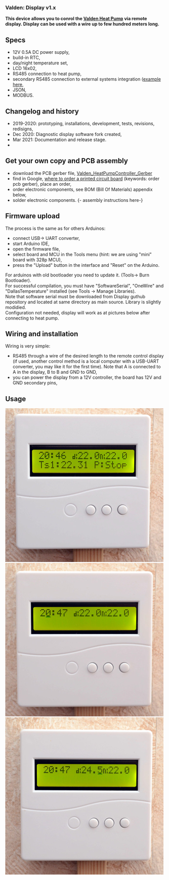 ### Valden: Display v1.x
<b>  This device allows you to conrol the [Valden Heat Pump](https://github.com/openhp/HeatPumpController/) via remote display. Display can be used with a wire up to few hundred meters long.</b>

## Specs
- 12V 0.5A DC power supply, 
- build-in RTC,
- day/night temperature set,
- LCD 16x02,
- RS485 connection to heat pump,
- secondary RS485 connection to external systems integration ([example here](https://github.com/openhp/HP-integration-example/),
- JSON,
- MODBUS.


## Changelog and history
- 2019-2020: prototyping, installations, development, tests, revisions, redisigns,
- Dec 2020: Diagnostic display software fork created,
- Mar 2021: Documentation and release stage.
- 
## Get your own copy and PCB assembly
- download the PCB gerber file, [Valden_HeatPumpController_Gerber](./Valden_Display_Gerber.zip)
- find in Google, [where to order a printed circuit board](https://www.google.com/search?q=order+pcb+gerber) (keywords: order pcb gerber), place an order,
- order electronic components, see BOM (Bill Of Materials) appendix below,
- solder electronic components. {- assembly instructions here-}

## Firmware upload
The process is the same as for others Arduinos:
- connect USB-> UART converter,
- start Arduino IDE,
- open the firmware file,
- select board and MCU in the Tools menu (hint: we are using "mini" board with 328p MCU),
- press the "Upload" button in the interface and "Reset" on the Arduino.

For arduinos with old bootloader you need to update it. (Tools-> Burn Bootloader).<br>
For successful compilation, you must have "SoftwareSerial", "OneWire" and "DallasTemperature" installed (see Tools -> Manage Libraries).<br>
Note that software serial must be downloaded from Display guthub repository and located at same directory as main source. Library is slightly modidied.<br>
Configuration not needed, display will work as at pictures below after connecting to heat pump.<br>

## Wiring and installation
Wiring is very simple: <br>
- RS485 through a wire of the desired length to the remote control display (if used, another control method is a local computer with a USB-UART converter, you may like it for the first time). Note that A is connected to A in the display, B to B and GND to GND,
- you can power the display from a 12V controller, the board has 12V and GND secondary pins,

## Usage

 ![main view](./m_display_main.jpg)<br>
 ![time configuration view](./m_display_timeconf.jpg)<br>
 ![day/night temperature configuration view](./m_display_t_conf.jpg)<br>
